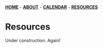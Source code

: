 [**HOME**](/index.md) - [**ABOUT**](/about.md) - [**CALENDAR**](calendar.md) - [**RESOURCES**](/resources.md)

# Resources

Under construction.
Again!
